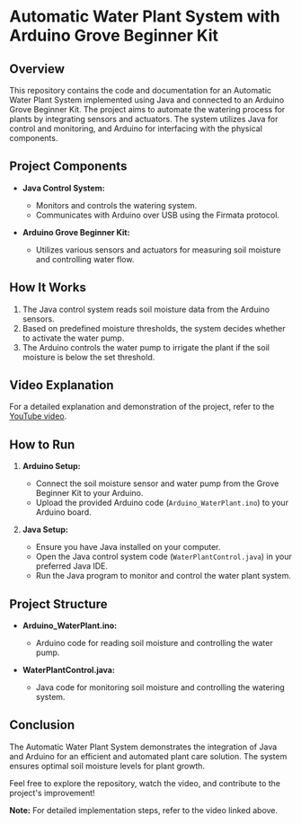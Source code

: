# Automatic Water Plant System with Arduino Grove Beginner Kit

## Overview

This repository contains the code and documentation for an Automatic Water Plant System implemented using Java and connected to an Arduino Grove Beginner Kit. The project aims to automate the watering process for plants by integrating sensors and actuators. The system utilizes Java for control and monitoring, and Arduino for interfacing with the physical components.

## Project Components

- **Java Control System:**
  - Monitors and controls the watering system.
  - Communicates with Arduino over USB using the Firmata protocol.

- **Arduino Grove Beginner Kit:**
  - Utilizes various sensors and actuators for measuring soil moisture and controlling water flow.

## How It Works

1. The Java control system reads soil moisture data from the Arduino sensors.
2. Based on predefined moisture thresholds, the system decides whether to activate the water pump.
3. The Arduino controls the water pump to irrigate the plant if the soil moisture is below the set threshold.

## Video Explanation

For a detailed explanation and demonstration of the project, refer to the [YouTube video](https://youtu.be/83cAyNRbrgg?si=DQ1vyvbT0ll12CzP).

## How to Run

1. **Arduino Setup:**
   - Connect the soil moisture sensor and water pump from the Grove Beginner Kit to your Arduino.
   - Upload the provided Arduino code (`Arduino_WaterPlant.ino`) to your Arduino board.

2. **Java Setup:**
   - Ensure you have Java installed on your computer.
   - Open the Java control system code (`WaterPlantControl.java`) in your preferred Java IDE.
   - Run the Java program to monitor and control the water plant system.

## Project Structure

- **Arduino_WaterPlant.ino:**
  - Arduino code for reading soil moisture and controlling the water pump.

- **WaterPlantControl.java:**
  - Java code for monitoring soil moisture and controlling the watering system.

## Conclusion

The Automatic Water Plant System demonstrates the integration of Java and Arduino for an efficient and automated plant care solution. The system ensures optimal soil moisture levels for plant growth.

Feel free to explore the repository, watch the video, and contribute to the project's improvement!

**Note:** For detailed implementation steps, refer to the video linked above.
